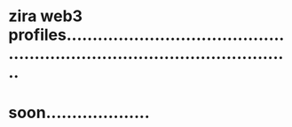 # zira web3 profiles.................................................................................................
# soon....................
